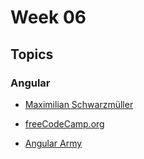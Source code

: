 # Week 06

## Topics

### Angular
- [ Maximilian Schwarzmüller](https://www.udemy.com/course/the-complete-guide-to-angular-2/?couponCode=OF83024E)

- [freeCodeCamp.org](https://youtu.be/3qBXWUpoPHo?si=uKyDiTbhRNP9F2Pr)

- [ Angular Army](https://youtube.com/playlist?list=PL1ano0qwNuBwA90YwA-5d8g2wbOYHkl5h&si=BPAcrGlmVbSoWK85)